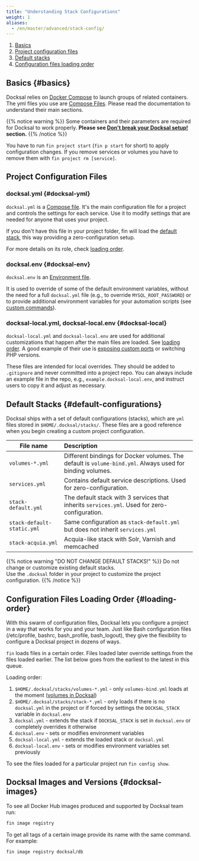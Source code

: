 ```yaml
---
title: "Understanding Stack Configurations"
weight: 1
aliases:
  - /en/master/advanced/stack-config/
---
```

1. [Basics](#basics)
2. [Project configuration files](#docksal-yml)
3. [Default stacks](#default-configurations)
4. [Configuration files loading order](#loading-order)

## Basics {#basics}

Docksal relies on [Docker Compose](https://docs.docker.com/compose/) to launch groups of related containers.
The yml files you use are [Compose Files](https://docs.docker.com/compose/compose-file/). 
Please read the documentation to understand their main sections.

{{% notice warning %}}
Some containers and their parameters are required for Docksal to work properly. 
**Please see [Don't break your Docksal setup!](/stack/custom-configuration/#warning) section.**
{{% /notice %}}

You have to run `fin project start` (`fin p start` for short) to apply configuration changes.
If you remove services or volumes you have to remove them with `fin project rm [service]`.

## Project Configuration Files
### docksal.yml {#docksal-yml}

`docksal.yml` is a [Compose file](https://docs.docker.com/compose/compose-file/).
It's the main configuration file for a project and controls the settings for each service. Use it to
modify settings that are needed for anyone that uses your project.

If you don't have this file in your project folder, fin will load the [default stack](#default-configurations), 
this way providing a zero-configuration setup.

For more details on its role, check [loading order](#loading-order).

### docksal.env {#docksal-env}

`docksal.env` is an [Environment file](https://docs.docker.com/compose/env-file/).

It is used to override of some of the default environment variables, without the need for
a full `docksal.yml` file (e.g., to override `MYSQL_ROOT_PASSWORD`) or to provide additional environment
variables for your automation scripts (see [custom commands](/fin/custom-commands/)).

### docksal-local.yml, docksal-local.env {#docksal-local}

`docksal-local.yml` and `docksal-local.env` are used for additional customizations that happen after the main files 
are loaded. See [loading order](#loading-order). A good example of their use is [exposing custom ports](/core/networking/#expose-port) 
or switching PHP versions.

These files are intended for local overrides. They should be added to `.gitignore` and never committed into a project 
repo. You can always include an example file in the repo, e.g., `example.docksal-local.env`, and instruct users to copy 
it and adjust as necessary.

## Default Stacks {#default-configurations}

Docksal ships with a set of default configurations (stacks), which are `yml` files stored in `$HOME/.docksal/stacks/`.
These files are a good reference when you begin creating a custom project configuration.

| File name                  | Description |
|----------------------------|:------------|
| `volumes-*.yml`            | Different bindings for Docker volumes. The default is `volume-bind.yml`. Always used for binding volumes.  
| `services.yml`             | Contains default service descriptions. Used for zero-configuration. |
| `stack-default.yml`        | The default stack with 3 services that inherits `services.yml`. Used for zero-configuration. |
| `stack-default-static.yml` | Same configuration as `stack-default.yml` but does not inherit `services.yml`|
| `stack-acquia.yml`         | Acquia-like stack with Solr, Varnish and memcached|

{{% notice warning "DO NOT CHANGE DEFAULT STACKS!" %}}
Do not change or customize existing default stacks.  
Use the `.docksal` folder in your project to customize the project configuration.
{{% /notice %}}

## Configuration Files Loading Order {#loading-order}

With this swarm of configuration files, Docksal lets you configure a project in a way that works for you and your team. 
Just like Bash configuration files (/etc/profile, bashrc, bash_profile, bash_logout), they give the flexibility to 
configure a Docksal project in dozens of ways.

`fin` loads files in a certain order. Files loaded later override settings from the files loaded earlier. 
The list below goes from the earliest to the latest in this queue.

Loading order:

1. `$HOME/.docksal/stacks/volumes-*.yml` - only `volumes-bind.yml` loads at the moment ([volumes in Docksal](/core/volumes/))
2. `$HOME/.docksal/stacks/stack-*.yml` - only loads if there is no `docksal.yml` in the project or if forced by settings the `DOCKSAL_STACK` variable in `docksal.env`
3. `docksal.yml` - extends the stack if `DOCKSAL_STACK` is set in `docksal.env` or completely overrides it otherwise
4. `docksal.env` - sets or modifies environment variables
5. `docksal-local.yml` - extends the loaded stack or `docksal.yml`
6. `docksal-local.env` - sets or modifies environment variables set previously

To see the files loaded for a particular project run `fin config show`.

## Docksal Images and Versions {#docksal-images}

To see all Docker Hub images produced and supported by Docksal team run:

```bash
fin image registry
```

To get all tags of a certain image provide its name with the same command. For example:

```bash
fin image registry docksal/db
```
